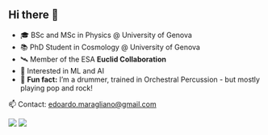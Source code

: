 ## Hi there 👋

- 🎓 BSc and MSc in Physics @ University of Genova  
- 📚 PhD Student in Cosmology @ University of Genova  
- 🛰️ Member of the ESA **Euclid Collaboration**  
- 🤖 Interested in ML and AI  
- 🥁 **Fun fact:** I’m a drummer, trained in Orchestral Percussion - but mostly playing pop and rock! 

📫 Contact: edoardo.maragliano@gmail.com

<p align="left">
  <img src="https://skillicons.dev/icons?i=git,github,gitlab,latex,python,cpp" />
  <a href="https://www.linkedin.com/in/edoardo-maragliano/" target="_blank">
    <img src="https://skillicons.dev/icons?i=linkedin" />
  </a>
</p>
